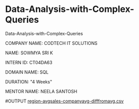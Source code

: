 # Data-Analysis-with-Complex-Queries

Data-Analysis-with-Complex-Queries

COMPANY NAME: CODTECH IT SOLUTIONS

NAME: SOWMYA SRI K

INTERN ID: CT04DA63

DOMAIN NAME: SQL

DURATION: "4 Weeks"

MENTOR NAME: NEELA SANTOSH

#OUTPUT
[region-avgsales-companyavg-difffromavg.csv](https://github.com/user-attachments/files/20028996/region-avgsales-companyavg-difffromavg.csv)
